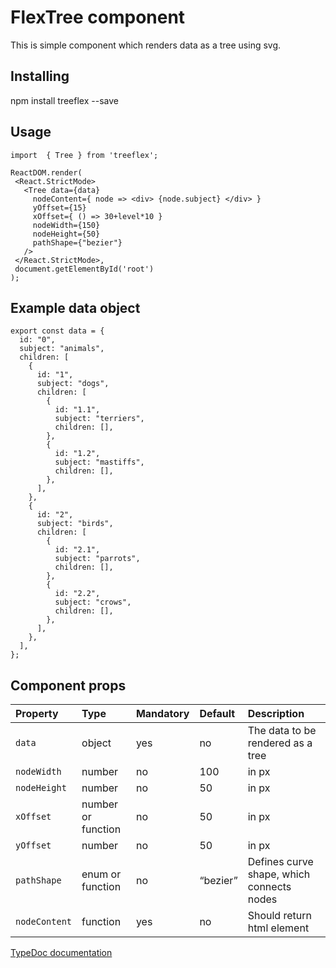 # FlexTree component

This is simple component which renders data as a tree using svg.

## Installing

npm install treeflex --save

## Usage

```
import  { Tree } from 'treeflex';

ReactDOM.render(
 <React.StrictMode>
   <Tree data={data}
     nodeContent={ node => <div> {node.subject} </div> }
     yOffset={15}
     xOffset={ () => 30+level*10 }
     nodeWidth={150}
     nodeHeight={50}
     pathShape={"bezier"}
   />
 </React.StrictMode>,
 document.getElementById('root')
);

```

## Example data object

```
export const data = {
  id: "0",
  subject: "animals",
  children: [
    {
      id: "1",
      subject: "dogs",
      children: [
        {
          id: "1.1",
          subject: "terriers",
          children: [],
        },
        {
          id: "1.2",
          subject: "mastiffs",
          children: [],
        },
      ],
    },
    {
      id: "2",
      subject: "birds",
      children: [
        {
          id: "2.1",
          subject: "parrots",
          children: [],
        },
        {
          id: "2.2",
          subject: "crows",
          children: [],
        },
      ],
    },
  ],
};

```

## Component props

| Property      | Type               | Mandatory | Default  | Description                               |
| :------------ | :----------------- | :-------- | :------- | :---------------------------------------- |
| `data`        | object             | yes       | no       | The data to be rendered as a tree         |
| `nodeWidth`   | number             | no        | 100      | in px                                     |
| `nodeHeight`  | number             | no        | 50       | in px                                     |
| `xOffset`     | number or function | no        | 50       | in px                                     |
| `yOffset`     | number             | no        | 50       | in px                                     |
| `pathShape`   | enum or function   | no        | “bezier” | Defines curve shape, which connects nodes |
| `nodeContent` | function           | yes       | no       | Should return html element                |

[TypeDoc documentation](https://andrey-bogdanov.github.io/)
